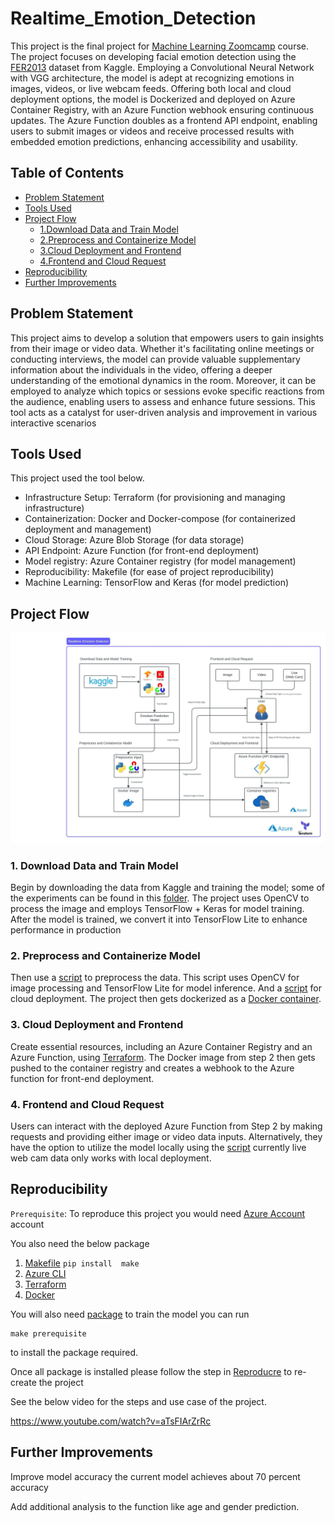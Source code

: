 # Realtime_Emotion_Detection

This project is the final project for [Machine Learning Zoomcamp](https://github.com/DataTalksClub/machine-learning-zoomcamp/tree/master) course. The project focuses on developing facial emotion detection using the [FER2013](https://www.kaggle.com/datasets/msambare/fer2013)  dataset from Kaggle. Employing a Convolutional Neural Network with VGG architecture, the model is adept at recognizing emotions in images, videos, or live webcam feeds. Offering both local and cloud deployment options, the model is Dockerized and deployed on Azure Container Registry, with an Azure Function webhook ensuring continuous updates. The Azure Function doubles as a frontend API endpoint, enabling users to submit images or videos and receive processed results with embedded emotion predictions, enhancing accessibility and usability.

## Table of Contents
- [Problem Statement](#problem-statement)
- [Tools Used](#tools-used)
- [Project Flow](#project-flow)
  - [1.Download Data and Train Model](#1-download-data-and-train-model)
  - [2.Preprocess and Containerize Model](#2-preprocess-and-containerize-model)
  - [3.Cloud Deployment and Frontend](#3-cloud-deployment-and-frontend)
  - [4.Frontend and Cloud Request](#4-frontend-and-cloud-request)
- [Reproducibility](#reproducibility)
- [Further Improvements](#further-improvements)

## Problem Statement
This project aims to develop a solution that empowers users to gain insights from their image or video data. Whether it's facilitating online meetings or conducting interviews, the model can provide valuable supplementary information about the individuals in the video, offering a deeper understanding of the emotional dynamics in the room. Moreover, it can be employed to analyze which topics or sessions evoke specific reactions from the audience, enabling users to assess and enhance future sessions. This tool acts as a catalyst for user-driven analysis and improvement in various interactive scenarios

## Tools Used

This project used the tool below.

- Infrastructure Setup: Terraform (for provisioning and managing infrastructure)
- Containerization: Docker and Docker-compose (for containerized deployment and management)
- Cloud Storage: Azure Blob Storage (for data storage)
- API Endpoint: Azure Function (for front-end deployment)
- Model registry: Azure Container registry (for model management)
- Reproducibility: Makefile (for ease of project reproducibility)
- Machine Learning: TensorFlow and Keras (for model prediction)

## Project Flow

![Project Flow](/image/other/projectflow.jpeg)

### 1. Download Data and Train Model

Begin by downloading the data from Kaggle and training the model; some of the experiments can be found in this [folder](/code). The project uses OpenCV to process the image and employs TensorFlow + Keras for model training. After the model is trained, we convert it into TensorFlow Lite to enhance performance in production

### 2. Preprocess and Containerize Model

Then use a [script](flow/predict_prod_lite.py) to preprocess the data. This script uses OpenCV for image processing and TensorFlow Lite for model inference. And a [script](cloud/predict/__init__.py) for cloud deployment. The project then gets dockerized as a [Docker container](/docker/model.Dockerfile).

### 3. Cloud Deployment and Frontend

Create essential resources, including an Azure Container Registry and an Azure Function, using [Terraform](infra/main.tf). The Docker image from step 2 then gets pushed to the container registry and creates a webhook to the Azure function for front-end deployment.

### 4. Frontend and Cloud Request

Users can interact with the deployed Azure Function from Step 2 by making requests and providing either image or video data inputs. Alternatively, they have the option to utilize the model locally using the [script](flow/predict_prod_lite.py) currently live web cam data only works with local deployment.

## Reproducibility

`Prerequisite`:
To reproduce this project you would need [Azure Account](https://azure.microsoft.com/en-us) account

You also need the below package

1. [Makefile](https://pypi.org/project/make/) `pip install  make`
2. [Azure CLI](https://learn.microsoft.com/en-us/cli/azure/install-azure-cli)
3. [Terraform](https://developer.hashicorp.com/terraform/downloads)
4. [Docker](https://www.docker.com/)

You will also need [package](requirement/requirements-train.txt) to train the model you can run
```
make prerequisite
```
to install the package required.

Once all package is installed please follow the step in [Reproducre](/other) to re-create the project

See the below video for the steps and use case of the project.

https://www.youtube.com/watch?v=aTsFIArZrRc

## Further Improvements
Improve model accuracy the current model achieves about 70 percent accuracy

Add additional analysis to the function like age and gender prediction.
